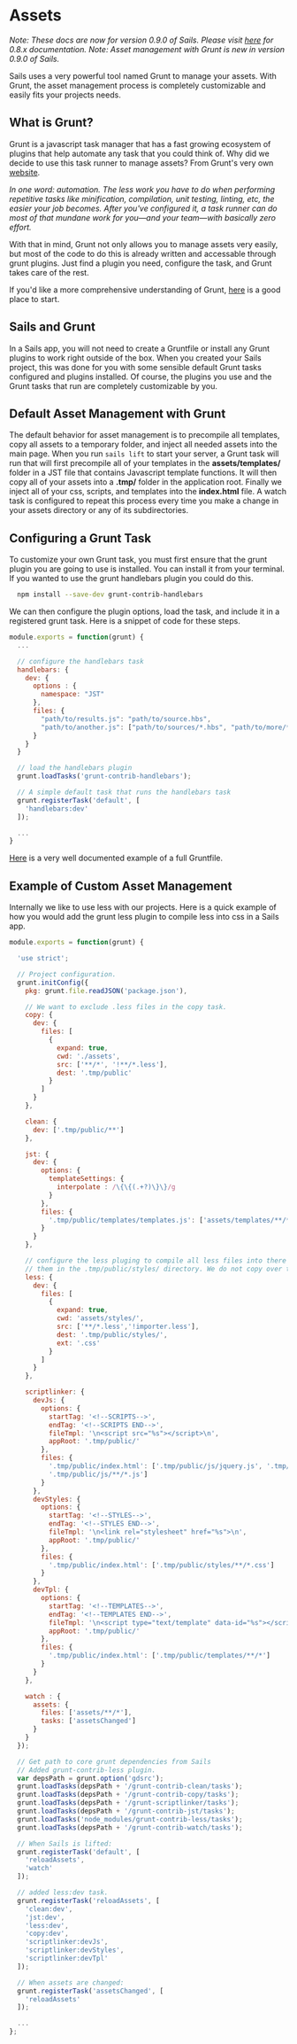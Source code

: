 # Assets
_Note: These docs are now for version 0.9.0 of Sails.  Please visit [here](http://08x.sailsjs.org) for 0.8.x documentation._
_Note: Asset management with Grunt is new in version 0.9.0 of Sails._

Sails uses a very powerful tool named Grunt to manage your assets. With Grunt, the asset management process is completely customizable and easily fits your projects needs.

## What is Grunt?
Grunt is a javascript task manager that has a fast growing ecosystem of plugins that help automate any task that you could think of. Why did we decide to use this task runner to manage assets? From Grunt's very own [website](http://gruntjs.com/).

_In one word: automation. The less work you have to do when performing repetitive tasks like minification, compilation, unit testing, linting, etc, the easier your job becomes. After you've configured it, a task runner can do most of that mundane work for you—and your team—with basically zero effort._

With that in mind, Grunt not only allows you to manage assets very easily, but most of the code to do this is already written and accessable through grunt plugins. Just find a plugin you need, configure the task, and Grunt takes care of the rest.

If you'd like a more comprehensive understanding of Grunt, [here](http://gruntjs.com/getting-started) is a good place to start.

## Sails and Grunt
In a Sails app, you will not need to create a Gruntfile or install any Grunt plugins to work right outside of the box. When you created your Sails project, this was done for you with some sensible default Grunt tasks configured and plugins installed. Of course, the plugins you use and the Grunt tasks that run are completely customizable by you.

## Default Asset Management with Grunt
The default behavior for asset management is to precompile all templates, copy all assets to a temporary folder, and inject all needed assets into the main page. When you run ```sails lift``` to start your server, a Grunt task will run that will first precompile all of your templates in the **assets/templates/** folder in a JST file that contains Javascript template functions. It will then copy all of your assets into a **.tmp/** folder in the application root. Finally we inject all of your css, scripts, and templates into the **index.html** file. A watch task is configured to repeat this process every time you make a change in your assets directory or any of its subdirectories.

<!-- TODO production enviroment default asset management -->

## Configuring a Grunt Task
To customize your own Grunt task, you must first ensure that the grunt plugin you are going to use is installed. You can install it from your terminal. If you wanted to use the grunt handlebars plugin you could do this.
```bash
  npm install --save-dev grunt-contrib-handlebars
```

We can then configure the plugin options, load the task, and include it in a registered grunt task. Here is a snippet of code for these steps.

```javascript
module.exports = function(grunt) {
  ...

  // configure the handlebars task
  handlebars: {
    dev: {
      options : {
        namespace: "JST"
      },
      files: {
        "path/to/results.js": "path/to/source.hbs",
        "path/to/another.js": ["path/to/sources/*.hbs", "path/to/more/*.hbs"]
      }
    }
  }

  // load the handlebars plugin
  grunt.loadTasks('grunt-contrib-handlebars');

  // A simple default task that runs the handlebars task
  grunt.registerTask('default', [
    'handlebars:dev'
  ]);

  ...
}
```

[Here](http://gruntjs.com/sample-gruntfile) is a very well documented example of a full Gruntfile.



## Example of Custom Asset Management
Internally we like to use less with our projects. Here is a quick example of how you would add the grunt less plugin to compile less into css in a Sails app.

```javascript
module.exports = function(grunt) {

  'use strict';

  // Project configuration.
  grunt.initConfig({
    pkg: grunt.file.readJSON('package.json'),

    // We want to exclude .less files in the copy task.
    copy: {
      dev: {
        files: [
          {
            expand: true,
            cwd: './assets',
            src: ['**/*', '!**/*.less'],
            dest: '.tmp/public'
          }
        ]
      }
    },

    clean: {
      dev: ['.tmp/public/**']
    },

    jst: {
      dev: {
        options: {
          templateSettings: {
            interpolate : /\{\{(.+?)\}\}/g
          }
        },
        files: {
          '.tmp/public/templates/templates.js': ['assets/templates/**/*.html']
        }
      }
    },

    // configure the less pluging to compile all less files into there individual css files and place
    // them in the .tmp/public/styles/ directory. We do not copy over the importer.less file.
    less: {
      dev: {
        files: [
          {
            expand: true,
            cwd: 'assets/styles/',
            src: ['**/*.less','!importer.less'],
            dest: '.tmp/public/styles/',
            ext: '.css'
          }
        ]
      }
    },

    scriptlinker: {
      devJs: {
        options: {
          startTag: '<!--SCRIPTS-->',
          endTag: '<!--SCRIPTS END-->',
          fileTmpl: '\n<script src="%s"></script>\n',
          appRoot: '.tmp/public/'
        },
        files: {
          '.tmp/public/index.html': ['.tmp/public/js/jquery.js', '.tmp/public/js/foobar.js',
          '.tmp/public/js/**/*.js']
        }
      },
      devStyles: {
        options: {
          startTag: '<!--STYLES-->',
          endTag: '<!--STYLES END-->',
          fileTmpl: '\n<link rel="stylesheet" href="%s">\n',
          appRoot: '.tmp/public/'
        },
        files: {
          '.tmp/public/index.html': ['.tmp/public/styles/**/*.css']
        }
      },
      devTpl: {
        options: {
          startTag: '<!--TEMPLATES-->',
          endTag: '<!--TEMPLATES END-->',
          fileTmpl: '\n<script type="text/template" data-id="%s"></script>\n',
          appRoot: '.tmp/public/'
        },
        files: {
          '.tmp/public/index.html': ['.tmp/public/templates/**/*']
        }
      }
    },

    watch : {
      assets: {
        files: ['assets/**/*'],
        tasks: ['assetsChanged']
      }
    }
  });

  // Get path to core grunt dependencies from Sails
  // Added grunt-contrib-less plugin.
  var depsPath = grunt.option('gdsrc');
  grunt.loadTasks(depsPath + '/grunt-contrib-clean/tasks');
  grunt.loadTasks(depsPath + '/grunt-contrib-copy/tasks');
  grunt.loadTasks(depsPath + '/grunt-scriptlinker/tasks');
  grunt.loadTasks(depsPath + '/grunt-contrib-jst/tasks');
  grunt.loadTasks('node_modules/grunt-contrib-less/tasks');
  grunt.loadTasks(depsPath + '/grunt-contrib-watch/tasks');

  // When Sails is lifted:
  grunt.registerTask('default', [
    'reloadAssets',
    'watch'
  ]);

  // added less:dev task.
  grunt.registerTask('reloadAssets', [
    'clean:dev',
    'jst:dev',
    'less:dev',
    'copy:dev',
    'scriptlinker:devJs',
    'scriptlinker:devStyles',
    'scriptlinker:devTpl'
  ]);

  // When assets are changed:
  grunt.registerTask('assetsChanged', [
    'reloadAssets'
  ]);

  ...
};
```

<!-- TODO: sails build docs -->
<!--

## Building Assets for CDN/Phonegap
Sails allows you to build your assets in a way that can be used with CDN's or Phonegap.  Simply setup your assets like you would for launching the site in production mode.  Then run the following command from your projects root folder.

```bash
sails build 
```

This will output all the files needed to host your app on a CDN or use it with phonegap into ```/build/``` directory.
  -->